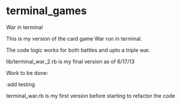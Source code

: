 terminal_games
==============

War in terminal

This is my version of the card game War run in terminal.

The code logic works for both battles and upto a triple war.

lib/terminal_war_2.rb is my final version as of 6/17/13

Work to be done:<br>

   :add testing<br>
   
terminal_war.rb is my first version before starting to refactor the code
